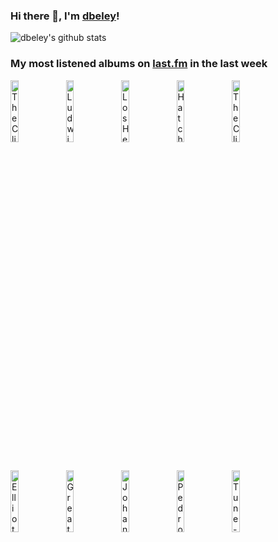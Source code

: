 ### Hi there 👋, I'm [dbeley](https://dbeley.ovh/en)!

![dbeley's github stats](https://github-readme-stats.vercel.app/api?username=dbeley)

### My most listened albums on [last.fm](https://www.last.fm/user/d_beley) in the last week

[<img src='https://lastfm.freetls.fastly.net/i/u/300x300/905593398b064299a5b9fd4c9de66d7c.jpg' width='16%' height='16%' alt='The Clientele - Suburban Light'>](https://www.last.fm/music/the%2bclientele/suburban%2blight)&nbsp;
[<img src='https://lastfm.freetls.fastly.net/i/u/300x300/ebc876b84e2a0b614bb15953a33922a0.jpg' width='16%' height='16%' alt='Ludwig van Beethoven - Beethoven: The Symphonies'>](https://www.last.fm/music/ludwig%2bvan%2bbeethoven/beethoven%253a%2bthe%2bsymphonies)&nbsp;
[<img src='https://lastfm.freetls.fastly.net/i/u/300x300/2e51d9b517ea442ac4ab0c06a845f88a.png' width='16%' height='16%' alt='Los Hermanos - Ventura'>](https://www.last.fm/music/los%2bhermanos/ventura)&nbsp;
[<img src='https://lastfm.freetls.fastly.net/i/u/300x300/2c04a996fe2cfe61da13eadc402cdfdd.png' width='16%' height='16%' alt='Hatchie - Keepsake'>](https://www.last.fm/music/hatchie/keepsake)&nbsp;
[<img src='https://lastfm.freetls.fastly.net/i/u/300x300/5e590dccd7b6451ac5f8bb299c8bb549.png' width='16%' height='16%' alt='The Clientele - Strange Geometry'>](https://www.last.fm/music/the%2bclientele/strange%2bgeometry)&nbsp;
<br>
[<img src='https://lastfm.freetls.fastly.net/i/u/300x300/703bc44a2aba153597e762c4a6854f98.jpg' width='16%' height='16%' alt='Elliott Smith - From a Basement on the Hill'>](https://www.last.fm/music/elliott%2bsmith/from%2ba%2bbasement%2bon%2bthe%2bhill)&nbsp;
[<img src='https://lastfm.freetls.fastly.net/i/u/300x300/4c47b38ce2c8273ec6c34644db14a686.jpg' width='16%' height='16%' alt='Great Grandpa - Four Of Arrows'>](https://www.last.fm/music/great%2bgrandpa/four%2bof%2barrows)&nbsp;
[<img src='https://lastfm.freetls.fastly.net/i/u/300x300/c7ee5a5668e133ae04ba80c6b1b2f5b8.jpg' width='16%' height='16%' alt='Johann Sebastian Bach - Bach, J.S.: Brandenburg Concertos Nos.1 - 3'>](https://www.last.fm/music/johann%2bsebastian%2bbach/bach%252c%2bj.s.%253a%2bbrandenburg%2bconcertos%2bnos.1%2b-%2b3)&nbsp;
[<img src='https://lastfm.freetls.fastly.net/i/u/300x300/e1a4d20c0dd223df5eb2dfa0533da4d1.jpg' width='16%' height='16%' alt='Pedro the Lion - Control'>](https://www.last.fm/music/pedro%2bthe%2blion/control)&nbsp;
[<img src='https://lastfm.freetls.fastly.net/i/u/300x300/263dd343a6534127b7b7a73afe2f0e53.png' width='16%' height='16%' alt='Tune-Yards - w h o k i l l'>](https://www.last.fm/music/tune-yards/w%2bh%2bo%2bk%2bi%2bl%2bl)&nbsp;
<br>
